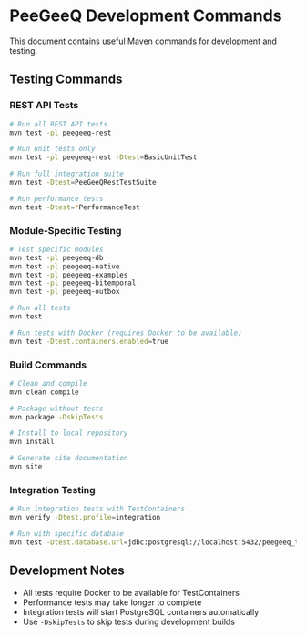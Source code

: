 # PeeGeeQ Development Commands

This document contains useful Maven commands for development and testing.

## Testing Commands

### REST API Tests
```bash
# Run all REST API tests
mvn test -pl peegeeq-rest

# Run unit tests only
mvn test -pl peegeeq-rest -Dtest=BasicUnitTest

# Run full integration suite
mvn test -Dtest=PeeGeeQRestTestSuite

# Run performance tests
mvn test -Dtest=*PerformanceTest
```

### Module-Specific Testing
```bash
# Test specific modules
mvn test -pl peegeeq-db
mvn test -pl peegeeq-native
mvn test -pl peegeeq-examples
mvn test -pl peegeeq-bitemporal
mvn test -pl peegeeq-outbox

# Run all tests
mvn test

# Run tests with Docker (requires Docker to be available)
mvn test -Dtest.containers.enabled=true
```

### Build Commands
```bash
# Clean and compile
mvn clean compile

# Package without tests
mvn package -DskipTests

# Install to local repository
mvn install

# Generate site documentation
mvn site
```

### Integration Testing
```bash
# Run integration tests with TestContainers
mvn verify -Dtest.profile=integration

# Run with specific database
mvn test -Dtest.database.url=jdbc:postgresql://localhost:5432/peegeeq_test
```

## Development Notes

- All tests require Docker to be available for TestContainers
- Performance tests may take longer to complete
- Integration tests will start PostgreSQL containers automatically
- Use `-DskipTests` to skip tests during development builds
